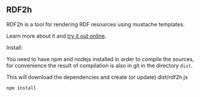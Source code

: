 RDF2h
-------

RDF2h is a tool for rendering RDF resources using mustache templates.

Learn more about it and
<a href="http://rdf2h.github.io/rdf2h">try it out online</a>.

Install:

You need to have npm and nodejs installed in order to compile the sources, 
for convenience the result of compilation is also in git in the directory `dist`.

This will download the dependencies and create (or update) dist/rdf2h.js

    npm install
